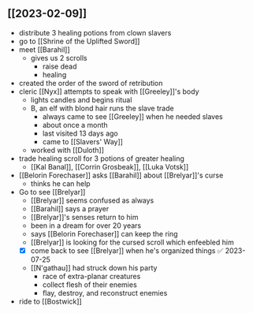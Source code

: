## [[2023-02-09]]
- distribute 3 healing potions from clown slavers
- go to [[Shrine of the Uplifted Sword]]
- meet [[Barahil]]
	- gives us 2 scrolls
		- raise dead
		- healing
- created the order of the sword of retribution
- cleric [[Nyx]] attempts to speak with [[Greeley]]'s body
	- lights candles and begins ritual
	- B, an elf with blond hair runs the slave trade
		- always came to see [[Greeley]] when he needed slaves
		- about once a month
		- last visited 13 days ago
		- came to [[Slavers' Way]]
	- worked with [[Duloth]]
- trade healing scroll for 3 potions of greater healing
	- [[Kal Banal]], [[Corrin Grosbeak]], [[Luka Votsk]]
- [[Belorin Forechaser]] asks [[Barahil]] about [[Brelyar]]'s curse
	- thinks he can help
- Go to see [[Brelyar]]
	- [[Brelyar]] seems confused as always
	- [[Barahil]] says a prayer
	- [[Brelyar]]'s senses return to him
	- been in a dream for over 20 years
	- says [[Belorin Forechaser]] can keep the ring
	- [[Brelyar]] is looking for the cursed scroll which enfeebled him
	- [x] come back to see [[Brelyar]] when he's organized things ✅ 2023-07-25
	- [[N'gathau]] had struck down his party
		- race of extra-planar creatures
		- collect flesh of their enemies
		- flay, destroy, and reconstruct enemies
- ride to [[Bostwick]]